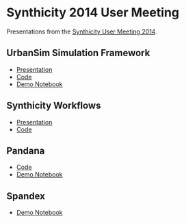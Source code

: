Synthicity 2014 User Meeting
============================

Presentations from the
[Synthicity User Meeting 2014](http://www.synthicity.com/synthicity-user-meeting).

UrbanSim Simulation Framework
-----------------------------

- [Presentation](http://synthicity.github.io/user_meeting_2014/sim-framework/#/)
- [Code](./sim-framework)
- [Demo Notebook](http://nbviewer.ipython.org/github/synthicity/user_meeting_2014/blob/gh-pages/sim-framework/sim_framework_demo.ipynb)

Synthicity Workflows
--------------------

- [Presentation](http://synthicity.github.io/user_meeting_2014/synthicity-workflows/#/)
- [Code](./synthicity-workflows)

Pandana
-------

- [Code](./pandana)
- [Demo Notebook](http://nbviewer.ipython.org/github/synthicity/user_meeting_2014/blob/gh-pages/pandana/demo1.ipynb)

Spandex
-------

- [Demo Notebook](http://nbviewer.ipython.org/github/synthicity/user_meeting_2014/blob/gh-pages/spandex/spandex_demo.ipynb)
